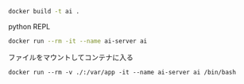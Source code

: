 ```bash
docker build -t ai .
```
python REPL
```bash
docker run --rm -it --name ai-server ai
```

ファイルをマウントしてコンテナに入る
```
docker run --rm -v ./:/var/app -it --name ai-server ai /bin/bash
```